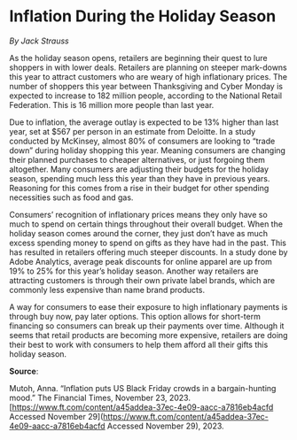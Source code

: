 # Inflation During the Holiday Season



*By Jack Strauss*



As the holiday season opens, retailers are beginning their quest to lure shoppers in with lower deals. Retailers are planning on steeper mark-downs this year to attract customers who are weary of high inflationary prices. The number of shoppers this year between Thanksgiving and Cyber Monday is expected to increase to 182 million people, according to the National Retail Federation. This is 16 million more people than last year.

 Due to inflation, the average outlay is expected to be 13% higher than last year, set at $567 per person in an estimate from Deloitte. In a study conducted by McKinsey, almost 80% of consumers are looking to “trade down” during holiday shopping this year. Meaning consumers are changing their planned purchases to cheaper alternatives, or just forgoing them altogether. Many consumers are adjusting their budgets for the holiday season, spending much less this year than they have in previous years. Reasoning for this comes from a rise in their budget for other spending necessities such as food and gas. 

Consumers’ recognition of inflationary prices means they only have so much to spend on certain things throughout their overall budget. When the holiday season comes around the corner, they just don’t have as much excess spending money to spend on gifts as they have had in the past. This has resulted in retailers offering much steeper discounts. In a study done by Adobe Analytics, average peak discounts for online apparel are up from 19% to 25% for this year’s holiday season. Another way retailers are attracting customers is through their own private label brands, which are commonly less expensive than name brand products. 

A way for consumers to ease their exposure to high inflationary payments is through buy now, pay later options. This option allows for short-term financing so consumers can break up their payments over time. Although it seems that retail products are becoming more expensive, retailers are doing their best to work with consumers to help them afford all their gifts this holiday season. 



**Source**:

Mutoh, Anna. “Inflation puts US Black Friday crowds in a bargain-hunting mood.” The Financial Times, November 23, 2023. [https://www.ft.com/content/a45addea-37ec-4e09-aacc-a7816eb4acfd Accessed November 29](https://www.ft.com/content/a45addea-37ec-4e09-aacc-a7816eb4acfd Accessed November 29), 2023.

 